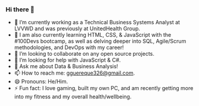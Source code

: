 ### Hi there 👋

- 🔭 I’m currently working as a Technical Business Systems Analyst at LVVWD and was previously at UnitedHealth Group.
- 🌱 I am also currently learning HTML, CSS, & JavaScript with the #100Devs bootcamp, as well as delving deeper into SQL, Agile/Scrum methodologies, and DevOps with my career!
- 👯 I’m looking to collaborate on any open source projects.
- 🤔 I’m looking for help with JavaScript & C#.
- 💬 Ask me about Data & Business Analysis!
- 📫 How to reach me: gguereque326@gmail.com.
- 😄 Pronouns: He/Him.
- ⚡ Fun fact: I love gaming, built my own PC, and am recently getting more into my fitness and my overall health/wellbeing.

<!--
**GilGuereque/GilGuereque** is a ✨ _special_ ✨ repository because its `README.md` (this file) appears on your GitHub profile.

Here are some ideas to get you started:

- 🔭 I’m currently working as a Technical Business Analyst at UnitedHealth Group
- 🌱 I’m currently learning HTML, CSS, & JavaScript with 100Devs
- 👯 I’m looking to collaborate on any open source projects
- 🤔 I’m looking for help with JavaScript & Python
- 💬 Ask me about Data & Business Analysis!
- 📫 How to reach me: gguereque326@gmail.com
- 😄 Pronouns: He/Him
- ⚡ Fun fact: I love gaming, built my own PC, and am recently getting more into my fitness and overall wellbeing.
-->
